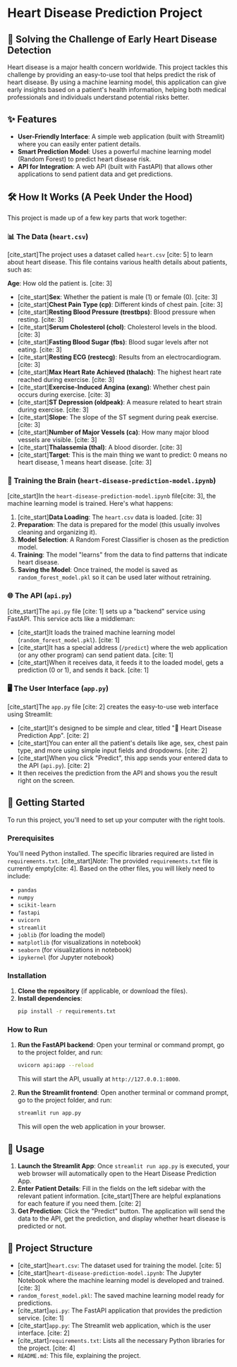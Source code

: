 # Heart Disease Prediction Project

## 🌟 Solving the Challenge of Early Heart Disease Detection

Heart disease is a major health concern worldwide. This project tackles this challenge by providing an easy-to-use tool that helps predict the risk of heart disease. By using a machine learning model, this application can give early insights based on a patient's health information, helping both medical professionals and individuals understand potential risks better.

## ✨ Features

  * **User-Friendly Interface**: A simple web application (built with Streamlit) where you can easily enter patient details.
  * **Smart Prediction Model**: Uses a powerful machine learning model (Random Forest) to predict heart disease risk.
  * **API for Integration**: A web API (built with FastAPI) that allows other applications to send patient data and get predictions.

## 🛠️ How It Works (A Peek Under the Hood)

This project is made up of a few key parts that work together:

### 📊 The Data (`heart.csv`)

[cite\_start]The project uses a dataset called `heart.csv` [cite: 5] to learn about heart disease. This file contains various health details about patients, such as:

  **Age**: How old the patient is. [cite: 3]
  * [cite\_start]**Sex**: Whether the patient is male (1) or female (0). [cite: 3]
  * [cite\_start]**Chest Pain Type (cp)**: Different kinds of chest pain. [cite: 3]
  * [cite\_start]**Resting Blood Pressure (trestbps)**: Blood pressure when resting. [cite: 3]
  * [cite\_start]**Serum Cholesterol (chol)**: Cholesterol levels in the blood. [cite: 3]
  * [cite\_start]**Fasting Blood Sugar (fbs)**: Blood sugar levels after not eating. [cite: 3]
  * [cite\_start]**Resting ECG (restecg)**: Results from an electrocardiogram. [cite: 3]
  * [cite\_start]**Max Heart Rate Achieved (thalach)**: The highest heart rate reached during exercise. [cite: 3]
  * [cite\_start]**Exercise-Induced Angina (exang)**: Whether chest pain occurs during exercise. [cite: 3]
  * [cite\_start]**ST Depression (oldpeak)**: A measure related to heart strain during exercise. [cite: 3]
  * [cite\_start]**Slope**: The slope of the ST segment during peak exercise. [cite: 3]
  * [cite\_start]**Number of Major Vessels (ca)**: How many major blood vessels are visible. [cite: 3]
  * [cite\_start]**Thalassemia (thal)**: A blood disorder. [cite: 3]
  * [cite\_start]**Target**: This is the main thing we want to predict: 0 means no heart disease, 1 means heart disease. [cite: 3]

### 🧠 Training the Brain (`heart-disease-prediction-model.ipynb`)

[cite\_start]In the `heart-disease-prediction-model.ipynb` file[cite: 3], the machine learning model is trained. Here's what happens:

1.  [cite\_start]**Data Loading**: The `heart.csv` data is loaded. [cite: 3]
2.  **Preparation**: The data is prepared for the model (this usually involves cleaning and organizing it).
3.  **Model Selection**: A Random Forest Classifier is chosen as the prediction model.
4.  **Training**: The model "learns" from the data to find patterns that indicate heart disease.
5.  **Saving the Model**: Once trained, the model is saved as `random_forest_model.pkl` so it can be used later without retraining.

### 🌐 The API (`api.py`)

[cite\_start]The `api.py` file [cite: 1] sets up a "backend" service using FastAPI. This service acts like a middleman:

  * [cite\_start]It loads the trained machine learning model (`random_forest_model.pkl`). [cite: 1]
  * [cite\_start]It has a special address (`/predict`) where the web application (or any other program) can send patient data. [cite: 1]
  * [cite\_start]When it receives data, it feeds it to the loaded model, gets a prediction (0 or 1), and sends it back. [cite: 1]

### 🖥️ The User Interface (`app.py`)

[cite\_start]The `app.py` file [cite: 2] creates the easy-to-use web interface using Streamlit:

  * [cite\_start]It's designed to be simple and clear, titled "💓 Heart Disease Prediction App". [cite: 2]
  * [cite\_start]You can enter all the patient's details like age, sex, chest pain type, and more using simple input fields and dropdowns. [cite: 2]
  * [cite\_start]When you click "Predict", this app sends your entered data to the API (`api.py`). [cite: 2]
  * It then receives the prediction from the API and shows you the result right on the screen.

## 🚀 Getting Started

To run this project, you'll need to set up your computer with the right tools.

### Prerequisites

You'll need Python installed. The specific libraries required are listed in `requirements.txt`.
[cite\_start]*Note*: The provided `requirements.txt` file is currently empty[cite: 4]. Based on the other files, you will likely need to include:

  * `pandas`
  * `numpy`
  * `scikit-learn`
  * `fastapi`
  * `uvicorn`
  * `streamlit`
  * `joblib` (for loading the model)
  * `matplotlib` (for visualizations in notebook)
  * `seaborn` (for visualizations in notebook)
  * `ipykernel` (for Jupyter notebook)

### Installation

1.  **Clone the repository** (if applicable, or download the files).
2.  **Install dependencies**:
    ```bash
    pip install -r requirements.txt
    ```

### How to Run

1.  **Run the FastAPI backend**:
    Open your terminal or command prompt, go to the project folder, and run:

    ```bash
    uvicorn api:app --reload
    ```

    This will start the API, usually at `http://127.0.0.1:8000`.

2.  **Run the Streamlit frontend**:
    Open another terminal or command prompt, go to the project folder, and run:

    ```bash
    streamlit run app.py
    ```

    This will open the web application in your browser.

## 🤝 Usage

1.  **Launch the Streamlit App**: Once `streamlit run app.py` is executed, your web browser will automatically open to the Heart Disease Prediction App.
2.  **Enter Patient Details**: Fill in the fields on the left sidebar with the relevant patient information. [cite\_start]There are helpful explanations for each feature if you need them. [cite: 2]
3.  **Get Prediction**: Click the "Predict" button. The application will send the data to the API, get the prediction, and display whether heart disease is predicted or not.

## 📂 Project Structure

  * [cite\_start]`heart.csv`: The dataset used for training the model. [cite: 5]
  * [cite\_start]`heart-disease-prediction-model.ipynb`: The Jupyter Notebook where the machine learning model is developed and trained. [cite: 3]
  * `random_forest_model.pkl`: The saved machine learning model ready for predictions.
  * [cite\_start]`api.py`: The FastAPI application that provides the prediction service. [cite: 1]
  * [cite\_start]`app.py`: The Streamlit web application, which is the user interface. [cite: 2]
  * [cite\_start]`requirements.txt`: Lists all the necessary Python libraries for the project. [cite: 4]
  * `README.md`: This file, explaining the project.
